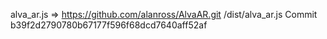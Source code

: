 alva_ar.js => https://github.com/alanross/AlvaAR.git /dist/alva_ar.js Commit b39f2d2790780b67177f596f68dcd7640aff52af
